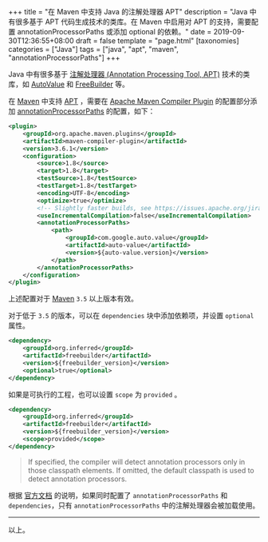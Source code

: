 +++
title = "在 Maven 中支持 Java 的注解处理器 APT"
description = "Java 中有很多基于 APT 代码生成技术的类库。在 Maven 中启用对 APT 的支持，需要配置 annotationProcessorPaths 或添加 optional 的依赖。"
date = 2019-09-30T12:36:55+08:00
draft = false
template = "page.html"
[taxonomies]
categories =  ["Java"]
tags = ["java", "apt", "maven", "annotationProcessorPaths"]
+++

Java 中有很多基于 [注解处理器 (Annotation Processing Tool, APT)][apt] 技术的类库，如 [AutoValue][autovalue] 和 [FreeBuilder][freebuilder] 等。

在 [Maven](https://maven.apache.org/) 中支持 [APT](apt) ，需要在 [Apache Maven Compiler Plugin](https://maven.apache.org/plugins/maven-compiler-plugin/) 的配置部分添加 [annotationProcessorPaths](https://maven.apache.org/plugins/maven-compiler-plugin/compile-mojo.html#annotationProcessorPaths) 的配置，如下：

```xml
<plugin>
	<groupId>org.apache.maven.plugins</groupId>
	<artifactId>maven-compiler-plugin</artifactId>
	<version>3.6.1</version>
	<configuration>
		<source>1.8</source>
		<target>1.8</target>
		<testSource>1.8</testSource>
		<testTarget>1.8</testTarget>
		<encoding>UTF-8</encoding>
		<optimize>true</optimize>
		<!-- Slightly faster builds, see https://issues.apache.org/jira/browse/MCOMPILER-209 -->
		<useIncrementalCompilation>false</useIncrementalCompilation>
		<annotationProcessorPaths>
			<path>
				<groupId>com.google.auto.value</groupId>
				<artifactId>auto-value</artifactId>
				<version>${auto-value.version}</version>
			</path>
		</annotationProcessorPaths>
	</configuration>
</plugin>
```

上述配置对于 [Maven](https://maven.apache.org/) `3.5` 以上版本有效。

对于低于 `3.5` 的版本，可以在 `dependencies` 块中添加依赖项，并设置 `optional` 属性。

```xml
<dependency>
	<groupId>org.inferred</groupId>
	<artifactId>freebuilder</artifactId>
	<version>${freebuilder_version}</version>
	<optional>true</optional>
</dependency>
```

如果是可执行的工程，也可以设置 `scope` 为 `provided` 。

```xml
<dependency>
	<groupId>org.inferred</groupId>
	<artifactId>freebuilder</artifactId>
	<version>${freebuilder_version}</version>
	<scope>provided</scope>
</dependency>
```

<!-- more -->

> If specified, the compiler will detect annotation processors only in those classpath elements. If
> omitted, the default classpath is used to detect annotation processors.

根据 [官方文档](https://maven.apache.org/plugins/maven-compiler-plugin/compile-mojo.html#annotationProcessorPaths) 的说明，如果同时配置了 `annotationProcessorPaths` 和 `dependencies`，只有 `annotationProcessorPaths`
中的注解处理器会被加载使用。

---

以上。

[autovalue]: https://github.com/google/auto/tree/master/value "AutoValue - Immutable value-type code generation for Java 1.6+."
[apt]: https://docs.oracle.com/javase/7/docs/technotes/guides/apt/ "Annotation Processing Tool (apt)"
[freebuilder]: https://freebuilder.inferred.org/ "Automatic generation of the Builder pattern for Java"
